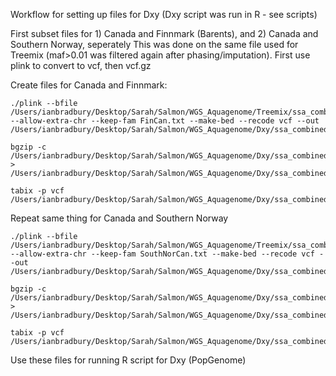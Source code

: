 
Workflow for setting up files for Dxy (Dxy script was run in R - see scripts)

First subset files for 1) Canada and Finnmark (Barents), and 2) Canada and Southern Norway, seperately
This was done on the same file used for Treemix (maf>0.01 was filtered again after phasing/imputation). First use plink to convert to vcf, then vcf.gz

Create files for Canada and Finnmark:

```
./plink --bfile /Users/ianbradbury/Desktop/Sarah/Salmon/WGS_Aquagenome/Treemix/ssa_combined_wgs_aquagenome_biallelic_PASS_maf001_phased_imputed_plink_update_ids_by_REGION_maf_after_phasing --allow-extra-chr --keep-fam FinCan.txt --make-bed --recode vcf --out /Users/ianbradbury/Desktop/Sarah/Salmon/WGS_Aquagenome/Dxy/ssa_combined_wgs_aquagenome_finnmark_canada_for_dxy

bgzip -c /Users/ianbradbury/Desktop/Sarah/Salmon/WGS_Aquagenome/Dxy/ssa_combined_wgs_aquagenome_finnmark_canada_for_dxy.vcf > /Users/ianbradbury/Desktop/Sarah/Salmon/WGS_Aquagenome/Dxy/ssa_combined_wgs_aquagenome_finnmark_canada_for_dxy.vcf.gz

tabix -p vcf /Users/ianbradbury/Desktop/Sarah/Salmon/WGS_Aquagenome/Dxy/ssa_combined_wgs_aquagenome_finnmark_canada_for_dxy.vcf.gz

```

Repeat same thing for Canada and Southern Norway

```
./plink --bfile /Users/ianbradbury/Desktop/Sarah/Salmon/WGS_Aquagenome/Treemix/ssa_combined_wgs_aquagenome_biallelic_PASS_maf001_phased_imputed_plink_update_ids_by_REGION_maf_after_phasing --allow-extra-chr --keep-fam SouthNorCan.txt --make-bed --recode vcf --out /Users/ianbradbury/Desktop/Sarah/Salmon/WGS_Aquagenome/Dxy/ssa_combined_wgs_aquagenome_southernnorway_canada_for_dxy

bgzip -c /Users/ianbradbury/Desktop/Sarah/Salmon/WGS_Aquagenome/Dxy/ssa_combined_wgs_aquagenome_southernnorway_canada_for_dxy.vcf > /Users/ianbradbury/Desktop/Sarah/Salmon/WGS_Aquagenome/Dxy/ssa_combined_wgs_aquagenome_southernnorway_canada_for_dxy.vcf.gz

tabix -p vcf /Users/ianbradbury/Desktop/Sarah/Salmon/WGS_Aquagenome/Dxy/ssa_combined_wgs_aquagenome_southernnorway_canada_for_dxy.vcf.gz

```

Use these files for running R script for Dxy (PopGenome)

```
